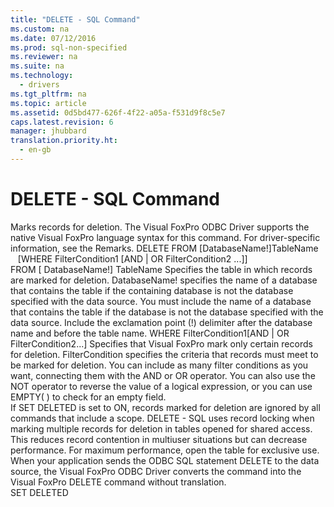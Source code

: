 ```yaml
---
title: "DELETE - SQL Command"
ms.custom: na
ms.date: 07/12/2016
ms.prod: sql-non-specified
ms.reviewer: na
ms.suite: na
ms.technology: 
  - drivers
ms.tgt_pltfrm: na
ms.topic: article
ms.assetid: 0d5bd477-626f-4f22-a05a-f531d9f8c5e7
caps.latest.revision: 6
manager: jhubbard
translation.priority.ht: 
  - en-gb
---
```

# DELETE - SQL Command
<?xml version="1.0" encoding="utf-8"?>
<developerReferenceWithSyntaxDocument xmlns="http://ddue.schemas.microsoft.com/authoring/2003/5" xmlns:xlink="http://www.w3.org/1999/xlink" xmlns:xsi="http://www.w3.org/2001/XMLSchema-instance" xsi:schemaLocation="http://ddue.schemas.microsoft.com/authoring/2003/5 http://dduestorage.blob.core.windows.net/ddueschema/developer.xsd">
  <introduction>
    <para>Marks records for deletion.</para>
    <para>The Visual FoxPro ODBC Driver supports the native Visual FoxPro language syntax for this command. For driver-specific information, see the Remarks.</para>
  </introduction>
  <syntaxSection>
    <legacySyntax>
DELETE FROM [<parameterReference>DatabaseName!</parameterReference>]<parameterReference>TableName</parameterReference>
   [WHERE <parameterReference>FilterCondition1</parameterReference> [AND | OR <parameterReference>FilterCondition2</parameterReference> ...]]</legacySyntax>
  </syntaxSection>
  <section>
    <title>Arguments</title>
    <content>
      <definitionTable>
        <definedTerm>FROM [ <legacyItalic>DatabaseName!</legacyItalic>] <legacyItalic>TableName</legacyItalic></definedTerm>
        <definition>
          <para>Specifies the table in which records are marked for deletion.</para>
          <para>
            <legacyItalic>DatabaseName!</legacyItalic> specifies the name of a database that contains the table if the containing database is not the database specified with the data source. You must include the name of a database that contains the table if the database is not the database specified with the data source. Include the exclamation point (!) delimiter after the database name and before the table name. </para>
        </definition>
        <definedTerm>WHERE <legacyItalic>FilterCondition1</legacyItalic>[AND | OR <legacyItalic>FilterCondition2</legacyItalic>...] </definedTerm>
        <definition>
          <para>Specifies that Visual FoxPro mark only certain records for deletion.</para>
          <para>
            <legacyItalic>FilterCondition</legacyItalic> specifies the criteria that records must meet to be marked for deletion. You can include as many filter conditions as you want, connecting them with the AND or OR operator. You can also use the NOT operator to reverse the value of a logical expression, or you can use <legacyBold>EMPTY</legacyBold>( ) to check for an empty field. </para>
        </definition>
      </definitionTable>
    </content>
  </section>
  <languageReferenceRemarks>
    <content>
      <para>If SET DELETED is set to ON, records marked for deletion are ignored by all commands that include a scope.</para>
      <para>DELETE - SQL uses record locking when marking multiple records for deletion in tables opened for shared access. This reduces record contention in multiuser situations but can decrease performance. For maximum performance, open the table for exclusive use.</para>
    </content>
  </languageReferenceRemarks>
  <section>
    <title>Driver Remarks</title>
    <content>
      <para>When your application sends the ODBC SQL statement DELETE to the data source, the Visual FoxPro ODBC Driver converts the command into the Visual FoxPro DELETE command without translation.</para>
    </content>
  </section>
  <relatedTopics>
<link xlink:href="6b5e0086-156d-471d-8e7f-6c5fa9686cd5">SET DELETED</link>
</relatedTopics>
</developerReferenceWithSyntaxDocument>